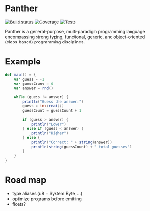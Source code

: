 # Panther

[![Build status](https://img.shields.io/azure-devops/build/automaters/Panther/8)](https://automaters.visualstudio.com/Panther/_build?definitionId=8)
[![Coverage](https://img.shields.io/azure-devops/coverage/automaters/Panther/8)](https://automaters.visualstudio.com/Panther/_build?definitionId=8)
[![Tests](https://img.shields.io/azure-devops/tests/automaters/Panther/8)](https://automaters.visualstudio.com/Panther/_build?definitionId=8)

Panther is a general-purpose, multi-paradigm programming language encompassing strong typing, functional, generic, and object-oriented (class-based) programming disciplines.


# Example

```scala
def main() = {
    var guess = -1
    var guessCount = 0
    var answer = rnd()

    while (guess != answer) {
        println("Guess the answer:")
        guess = int(read())
        guessCount = guessCount + 1

        if (guess > answer) {
            println("Lower")
        } else if (guess < answer) {
            println("Higher")
        } else {
            println("Correct: " + string(answer))
            println(string(guessCount) + " total guesses")
        }
    }
}
```

# Road map

- type aliases (u8 = System.Byte, ...)
- optimize programs before emitting
- floats?